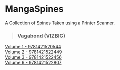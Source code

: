 # MangaSpines
A Collection of Spines Taken using a Printer Scanner.

> ### Vagabond (VIZBIG)
[Volume 1 - 9781421520544]()<br>
[Volume 2 - 9781421522449]()<br>
[Volume 3 - 9781421522456]()<br>
[Volume 6 - 9781421522807]()<br>
